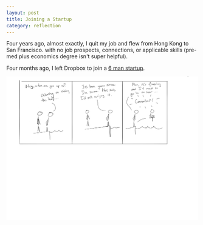 ```yaml
---
layout: post
title: Joining a Startup
category: reflection
---
```





Four years ago, almost exactly, I quit my job and flew from Hong Kong to San Francisco. with no job prospects, connections, or applicable skills (pre-med plus economics degree isn't super helpful).




Four months ago, I left Dropbox to join a [6 man startup](https://getsentry.com).



![Taking the leap](/images/taking-the-leap.png)